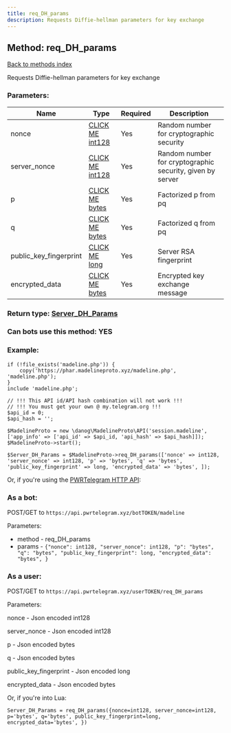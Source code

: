 ```yaml
---
title: req_DH_params
description: Requests Diffie-hellman parameters for key exchange
---
```

## Method: req\_DH\_params  
[Back to methods index](index.md)


Requests Diffie-hellman parameters for key exchange

### Parameters:

| Name     |    Type       | Required | Description |
|----------|---------------|----------|-------------|
|nonce|[CLICK ME int128](../types/int128.md) | Yes|Random number for cryptographic security|
|server\_nonce|[CLICK ME int128](../types/int128.md) | Yes|Random number for cryptographic security, given by server|
|p|[CLICK ME bytes](../types/bytes.md) | Yes|Factorized p from pq|
|q|[CLICK ME bytes](../types/bytes.md) | Yes|Factorized q from pq|
|public\_key\_fingerprint|[CLICK ME long](../types/long.md) | Yes|Server RSA fingerprint|
|encrypted\_data|[CLICK ME bytes](../types/bytes.md) | Yes|Encrypted key exchange message|


### Return type: [Server\_DH\_Params](../types/Server_DH_Params.md)

### Can bots use this method: **YES**


### Example:


```
if (!file_exists('madeline.php')) {
    copy('https://phar.madelineproto.xyz/madeline.php', 'madeline.php');
}
include 'madeline.php';

// !!! This API id/API hash combination will not work !!!
// !!! You must get your own @ my.telegram.org !!!
$api_id = 0;
$api_hash = '';

$MadelineProto = new \danog\MadelineProto\API('session.madeline', ['app_info' => ['api_id' => $api_id, 'api_hash' => $api_hash]]);
$MadelineProto->start();

$Server_DH_Params = $MadelineProto->req_DH_params(['nonce' => int128, 'server_nonce' => int128, 'p' => 'bytes', 'q' => 'bytes', 'public_key_fingerprint' => long, 'encrypted_data' => 'bytes', ]);
```

Or, if you're using the [PWRTelegram HTTP API](https://pwrtelegram.xyz):

### As a bot:

POST/GET to `https://api.pwrtelegram.xyz/botTOKEN/madeline`

Parameters:

* method - req_DH_params
* params - `{"nonce": int128, "server_nonce": int128, "p": "bytes", "q": "bytes", "public_key_fingerprint": long, "encrypted_data": "bytes", }`



### As a user:

POST/GET to `https://api.pwrtelegram.xyz/userTOKEN/req_DH_params`

Parameters:

nonce - Json encoded int128

server_nonce - Json encoded int128

p - Json encoded bytes

q - Json encoded bytes

public_key_fingerprint - Json encoded long

encrypted_data - Json encoded bytes




Or, if you're into Lua:

```
Server_DH_Params = req_DH_params({nonce=int128, server_nonce=int128, p='bytes', q='bytes', public_key_fingerprint=long, encrypted_data='bytes', })
```

